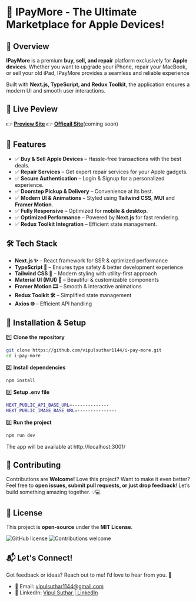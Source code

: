 # 🎉 IPayMore - The Ultimate Marketplace for Apple Devices!

## **🚀 Overview**

**IPayMore** is a premium **buy, sell, and repair** platform exclusively for **Apple devices**. Whether you want to upgrade your iPhone, repair your MacBook, or sell your old iPad, IPayMore provides a seamless and reliable experience

Built with **Next.js, TypeScript, and Redux Toolkit**, the application ensures a modern UI and smooth user interactions.

## 📌 Live Peview
👉 **[Preview Site](https://ipaymore-1144.netlify.app/)**
👉 **[Officail Site](https://www.ipaymore.in/)**(coming soon)

## **🌟 Features**

- ✅ **Buy & Sell Apple Devices** – Hassle-free transactions with the best deals.
- ✅ **Repair Services** – Get expert repair services for your Apple gadgets.
- ✅ **Secure Authentication** – Login & Signup for a personalized experience.
- ✅ **Doorstep Pickup & Delivery** – Convenience at its best.
- ✅ **Modern UI & Animations** – Styled using **Tailwind CSS**, **MUI** and **Framer Motion**.
- ✅ **Fully Responsive** – Optimized for **mobile & desktop**.
- ✅ **Optimized Performance** – Powered by **Next.js** for fast rendering.
- ✅ **Redux Toolkit Integration** – Efficient state management.

## 🛠️ Tech Stack

- **Next.js ✨** – React framework for SSR & optimized performance
- **TypeScript 🔵** – Ensures type safety & better development experience
- **Tailwind CSS 🎨** – Modern styling with utility-first approach
- **Material UI (MUI) 🔦** – Beautiful & customizable components
- **Framer Motion 🎞️** – Smooth & interactive animations
- **Redux Toolkit 🛠** – Simplified state management
- **Axios 🌐** – Efficient API handling

## **🔧 Installation & Setup**

1️⃣ **Clone the repository**

```sh
git clone https://github.com/vipulsuthar1144/i-pay-more.git
cd i-pay-more
```

2️⃣ **Install dependencies**

```sh
npm install
```

3️⃣ **Setup .env file**

```sh
NEXT_PUBLIC_API_BASE_URL=--------------
NEXT_PUBLIC_IMAGE_BASE_URL=---------------
```

3️⃣ **Run the project**

```sh
npm run dev
```

The app will be available at http://localhost:3001/

## **🤝 Contributing**

Contributions are **Welcome!**
Love this project? Want to make it even better? Feel free to **open issues, submit pull requests, or just drop feedback**! Let’s build something amazing together. 💡💻

## **📜 License**

This project is **open-source** under the **MIT License**.

![GitHub license](https://img.shields.io/badge/license-MIT-blue.svg)
![Contributions welcome](https://img.shields.io/badge/contributions-welcome-brightgreen.svg)

## **📬 Let's Connect!**

Got feedback or ideas? Reach out to me! I’d love to hear from you. 🎉

- 📧 Email: vipulsuthar1144@gmail.com
- 💼 LinkedIn: [Vipul Suthar | LinkedIn](https://www.linkedin.com/in/vipulsuthar1144/)
